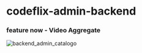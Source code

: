 # codeflix-admin-backend

### feature now - Video Aggregate


![backend_admin_catalogo](https://github.com/user-attachments/assets/91128c92-ac6f-4af1-8f72-e55f687b82a4)
